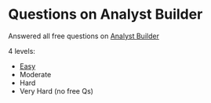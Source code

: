 # Questions on Analyst Builder

Answered all free questions on [Analyst Builder](https://www.analystbuilder.com/questions) 


4 levels:
- [Easy](https://github.com/MomokaOguri/SQL-projects/blob/main/practice/Qs%20on%20Analyst%20Builder/easy.md)
- Moderate
- Hard
- Very Hard (no free Qs)

